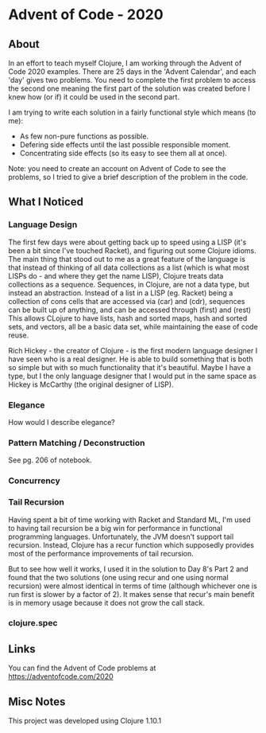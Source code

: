 # Advent of Code - 2020

## About

In an effort to teach myself Clojure, I am working through the Advent of Code 2020 examples. There are 25 days in the 'Advent Calendar', and each 'day' gives two problems. You need to complete the first problem to access the second one meaning the first part of the solution was created before I knew how (or if) it could be used in the second part. 

I am trying to write each solution in a fairly functional style which means (to me):

- As few non-pure functions as possible.
- Defering side effects until the last possible responsible moment.
- Concentrating side effects (so its easy to see them all at once).

Note: you need to create an account on Advent of Code to see the problems, so I tried to give a brief description of the problem in the code.

## What I Noticed

### Language Design

The first few days were about getting back up to speed using a LISP (it's been a bit since I've touched Racket), and figuring out some Clojure idioms. The main thing that stood out to me as a great feature of the language is that instead of thinking of all data collections as a list (which is what most LISPs do - and where they get the name LISP), Clojure treats data collections as a sequence. Sequences, in Clojure, are not a data type, but instead an abstraction. Instead of a list in a LISP (eg. Racket) being a collection of cons cells that are accessed via (car) and (cdr), sequences can be built up of anything, and can be accessed through (first) and (rest) This allows CLojure to have lists, hash and sorted maps, hash and sorted sets, and vectors, all be a basic data set, while maintaining the ease of code reuse. 

Rich Hickey - the creator of Clojure - is the first modern language designer I have seen who is a real designer. He is able to build something that is both so simple but with so much functionality that it's beautiful. Maybe I have a type, but I the only language designer that I would put in the same space as Hickey is McCarthy (the original designer of LISP).

### Elegance

How would I describe elegance?	

### Pattern Matching / Deconstruction

See pg. 206 of notebook.

### Concurrency


### Tail Recursion

Having spent a bit of time working with Racket and Standard ML, I'm used to having tail recursion be a big win for performance in functional programming languages. Unfortunately, the JVM doesn't support tail recursion. Instead, Clojure has a recur function which supposedly provides most of the performance improvements of tail recursion.

But to see how well it works, I used it in the solution to Day 8's Part 2 and found that the two solutions (one using recur and one using normal recursion) were almost identical in terms of time (although whichever one is run first is slower by a factor of 2). It makes sense that recur's main benefit is in memory usage because it does not grow the call stack.

### clojure.spec



## Links

You can find the Advent of Code problems at https://adventofcode.com/2020

## Misc Notes

This project was developed using Clojure 1.10.1

